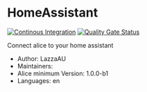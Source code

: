 # HomeAssistant

[![Continous Integration](https://gitlab.com/project-alice-assistant/skills/skill_HomeAssistant/badges/master/pipeline.svg)](https://gitlab.com/project-alice-assistant/skills/skill_HomeAssistant/pipelines/latest) [![Quality Gate Status](https://sonarcloud.io/api/project_badges/measure?project=project-alice-assistant_skill_HomeAssistant&metric=alert_status)](https://sonarcloud.io/dashboard?id=project-alice-assistant_skill_HomeAssistant)

Connect alice to your home assistant

- Author: LazzaAU
- Maintainers: 
- Alice minimum Version: 1.0.0-b1
- Languages:
    en

